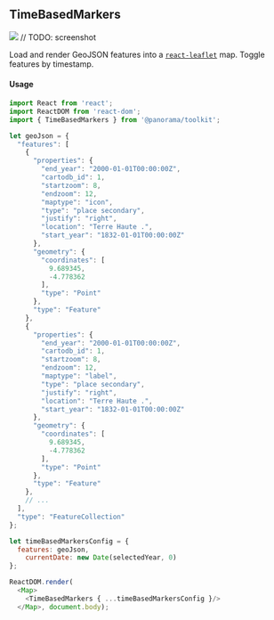 ## TimeBasedMarkers

<img src='https://cloud.githubusercontent.com/assets/1127259/11805256/32ba2428-a2bf-11e5-9b91-f7b15e223127.jpg'>
// TODO: screenshot

Load and render GeoJSON features into a [`react-leaflet`](https://github.com/PaulLeCam/react-leaflet) map. Toggle features by timestamp.

#### Usage
```js
import React from 'react';
import ReactDOM from 'react-dom';
import { TimeBasedMarkers } from '@panorama/toolkit';

let geoJson = {
  "features": [
    {
      "properties": {
        "end_year": "2000-01-01T00:00:00Z",
        "cartodb_id": 1,
        "startzoom": 8,
        "endzoom": 12,
        "maptype": "icon",
        "type": "place secondary",
        "justify": "right",
        "location": "Terre Haute .",
        "start_year": "1832-01-01T00:00:00Z"
      },
      "geometry": {
        "coordinates": [
          9.689345,
          -4.778362
        ],
        "type": "Point"
      },
      "type": "Feature"
    },
    {
      "properties": {
        "end_year": "2000-01-01T00:00:00Z",
        "cartodb_id": 1,
        "startzoom": 8,
        "endzoom": 12,
        "maptype": "label",
        "type": "place secondary",
        "justify": "right",
        "location": "Terre Haute .",
        "start_year": "1832-01-01T00:00:00Z"
      },
      "geometry": {
        "coordinates": [
          9.689345,
          -4.778362
        ],
        "type": "Point"
      },
      "type": "Feature"
    },
    // ...
  ],
  "type": "FeatureCollection"
};

let timeBasedMarkersConfig = {
  features: geoJson,
	currentDate: new Date(selectedYear, 0)
};

ReactDOM.render(
  <Map>
    <TimeBasedMarkers { ...timeBasedMarkersConfig }/>
  </Map>, document.body);
```
